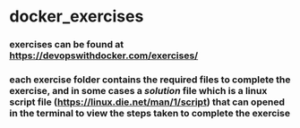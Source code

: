 # docker_exercises  

### exercises can be found at https://devopswithdocker.com/exercises/  

### each exercise folder contains the required files to complete the exercise, and in some cases a ***solution*** file which is a linux script file (https://linux.die.net/man/1/script) that can opened in the terminal to view the steps taken to complete the exercise  
